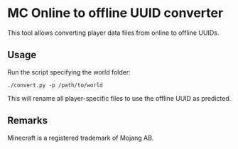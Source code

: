 # MC Online to offline UUID converter

This tool allows converting player data files from online to offline UUIDs.

## Usage

Run the script specifying the world folder:
```
./convert.py -p /path/to/world
```
This will rename all player-specific files to use the offline UUID as predicted.

## Remarks

Minecraft is a registered trademark of Mojang AB.
